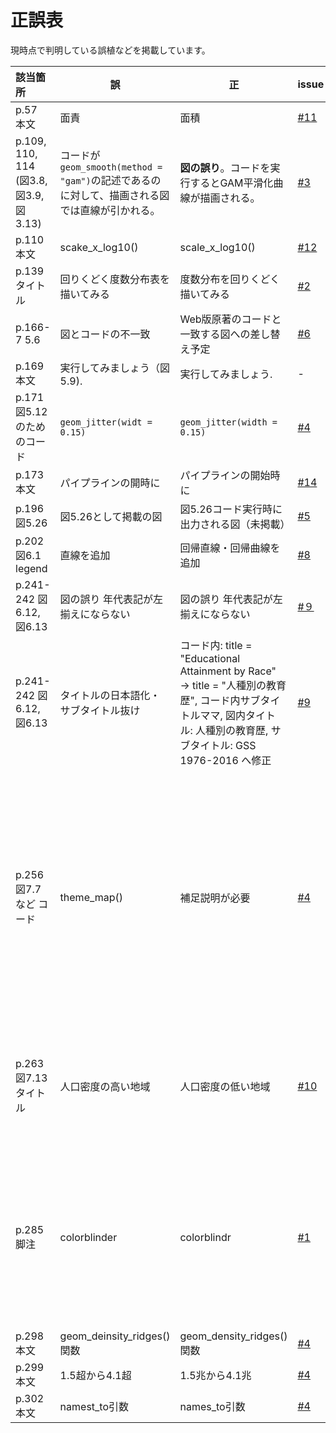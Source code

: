正誤表
===========================

現時点で判明している誤植などを掲載しています。

| 該当箇所 | 誤 | 正 | issue | 備考 | 対応 |
|:---------|----|----|----|:-----|:-----|
| p.57　本文 | 面責 | 面積 | [#11](https://github.com/uribo/kspub-dataviz/issues/11) | | |
| p.109, 110, 114 (図3.8, 図3.9, 図3.13) | コードが`geom_smooth(method = "gam")`の記述であるのに対して、描画される図では直線が引かれる。 | **図の誤り**。コードを実行するとGAM平滑化曲線が描画される。 | [#3](https://github.com/uribo/kspub-dataviz/issues/3) | ただし原著でも直線のため、原著者への確認中。 | | 
| p.110 本文 | scake_x_log10() | scale_x_log10() | [#12](https://github.com/uribo/kspub-dataviz/issues/12) | | |
| p.139 タイトル | 回りくどく度数分布表を描いてみる | 度数分布を回りくどく描いてみる | [#2](https://github.com/uribo/kspub-dataviz/issues/2) | | |
| p.166-7 5.6 | 図とコードの不一致 | Web版原著のコードと一致する図への差し替え予定 | [#6](https://github.com/uribo/kspub-dataviz/issues/6) | | |
| p.169 本文 | 実行してみましょう（図5.9). | 実行してみましょう. | - | | |
| p.171 図5.12のためのコード | `geom_jitter(widt = 0.15)` | `geom_jitter(width = 0.15)` | [#4](https://github.com/uribo/kspub-dataviz/issues/4) | | | 
| p.173 本文 | パイプラインの開時に | パイプラインの開始時に | [#14](https://github.com/uribo/kspub-dataviz/issues/14) | | |
| p.196 図5.26 | 図5.26として掲載の図 | 図5.26コード実行時に出力される図（未掲載） | [#5](https://github.com/uribo/kspub-dataviz/issues/5) | | |  
| p.202 図6.1 legend | 直線を追加 | 回帰直線・回帰曲線を追加 | [#8](https://github.com/uribo/kspub-dataviz/issues/8) | | |  
| p.241-242 図6.12, 図6.13| 図の誤り 年代表記が左揃えにならない | 図の誤り 年代表記が左揃えにならない | [#９](https://github.com/uribo/kspub-dataviz/issues/9) | 要原著者への確認 | |  
| p.241-242 図6.12, 図6.13| タイトルの日本語化・サブタイトル抜け |コード内: title = "Educational Attainment by Race" → title = "人種別の教育歴",  コード内サブタイトルママ,  図内タイトル: 人種別の教育歴,   サブタイトル: GSS 1976-2016  へ修正| [#9](https://github.com/uribo/kspub-dataviz/issues/9) | | |  
| p.256 図7.7など コード | theme_map() | 補足説明が必要 | [#4](https://github.com/uribo/kspub-dataviz/issues/4) | この関数は付録A.4（p.348）で定義されている。また、同様の関数はcowplot、ggthemesパッケージも提供しており、いずれかのパッケージを読み込むことでも利用可能になる。 | 2刷にて修正予定 |
| p.263 図7.13 タイトル | 人口密度の高い地域 | 人口密度の低い地域 | [#10](https://github.com/uribo/kspub-dataviz/issues/10) | | 2刷にて修正予定 |
| p.285 脚注 | colorblinder | colorblindr | [#1](https://github.com/uribo/kspub-dataviz/issues/1) | colorblindrパッケージはCRAN未登録(2020年2月3日時点)。利用する際はGitHubの[リポジトリ](https://github.com/clauswilke/colorblindr)からのインストールが必要。 | |
| p.298 本文 | geom_deinsity_ridges()関数 | geom_density_ridges()関数 | [#4](https://github.com/uribo/kspub-dataviz/issues/4) | | |
| p.299 本文 | 1.5超から4.1超 | 1.5兆から4.1兆 | [#4](https://github.com/uribo/kspub-dataviz/issues/4) | | |
| p.302 本文 | namest_to引数 | names_to引数 | [#4](https://github.com/uribo/kspub-dataviz/issues/4) | | |
